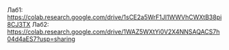 Лаб1: https://colab.research.google.com/drive/1sCE2a5WrF1JI1WWVhCWXtB38pi8CJ3TX
Лаб2: https://colab.research.google.com/drive/1WAZ5WXtYi0V2X4NNSAQACS7h04d4aES7?usp=sharing

